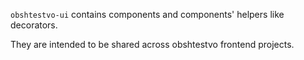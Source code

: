 `obshtestvo-ui` contains components and components' helpers like decorators.
 
 They are intended to be shared across obshtestvo frontend projects.